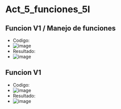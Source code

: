 # Act_5_funciones_5I
## Funcion V1 / Manejo de funciones
- Codigo:
- ![image](https://github.com/user-attachments/assets/1fc59ad0-3091-43f7-8b0a-526a086585c3)
- Resultado:
- ![image](https://github.com/user-attachments/assets/21f45f1e-2826-4436-a79c-842591c288a2)

## Funcion V1
- Codigo:
- ![image](https://github.com/user-attachments/assets/ef435c72-4ade-4dca-99ce-48c854087a8d)
- Resultado:
- ![image](https://github.com/user-attachments/assets/42810148-7bf3-4505-80ef-49eeb637d2d5)
